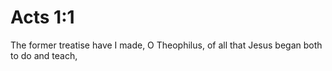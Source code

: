 # Acts 1:1

The former treatise have I made, O Theophilus, of all that Jesus began both to do and teach,